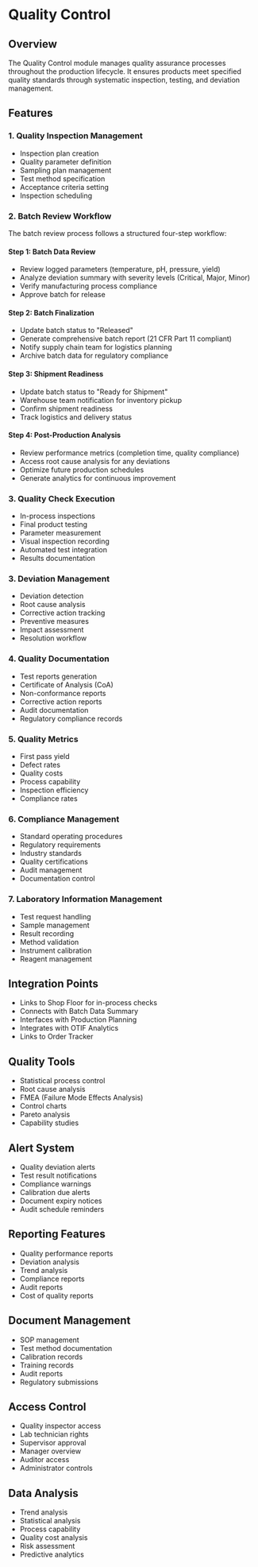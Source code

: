 # Quality Control

## Overview
The Quality Control module manages quality assurance processes throughout the production lifecycle. It ensures products meet specified quality standards through systematic inspection, testing, and deviation management.

## Features

### 1. Quality Inspection Management
- Inspection plan creation
- Quality parameter definition
- Sampling plan management
- Test method specification
- Acceptance criteria setting
- Inspection scheduling

### 2. Batch Review Workflow
The batch review process follows a structured four-step workflow:

#### Step 1: Batch Data Review
- Review logged parameters (temperature, pH, pressure, yield)
- Analyze deviation summary with severity levels (Critical, Major, Minor)
- Verify manufacturing process compliance
- Approve batch for release

#### Step 2: Batch Finalization
- Update batch status to "Released"
- Generate comprehensive batch report (21 CFR Part 11 compliant)
- Notify supply chain team for logistics planning
- Archive batch data for regulatory compliance

#### Step 3: Shipment Readiness
- Update batch status to "Ready for Shipment"
- Warehouse team notification for inventory pickup
- Confirm shipment readiness
- Track logistics and delivery status

#### Step 4: Post-Production Analysis
- Review performance metrics (completion time, quality compliance)
- Access root cause analysis for any deviations
- Optimize future production schedules
- Generate analytics for continuous improvement

### 3. Quality Check Execution
- In-process inspections
- Final product testing
- Parameter measurement
- Visual inspection recording
- Automated test integration
- Results documentation

### 3. Deviation Management
- Deviation detection
- Root cause analysis
- Corrective action tracking
- Preventive measures
- Impact assessment
- Resolution workflow

### 4. Quality Documentation
- Test reports generation
- Certificate of Analysis (CoA)
- Non-conformance reports
- Corrective action reports
- Audit documentation
- Regulatory compliance records

### 5. Quality Metrics
- First pass yield
- Defect rates
- Quality costs
- Process capability
- Inspection efficiency
- Compliance rates

### 6. Compliance Management
- Standard operating procedures
- Regulatory requirements
- Industry standards
- Quality certifications
- Audit management
- Documentation control

### 7. Laboratory Information Management
- Test request handling
- Sample management
- Result recording
- Method validation
- Instrument calibration
- Reagent management

## Integration Points
- Links to Shop Floor for in-process checks
- Connects with Batch Data Summary
- Interfaces with Production Planning
- Integrates with OTIF Analytics
- Links to Order Tracker

## Quality Tools
- Statistical process control
- Root cause analysis
- FMEA (Failure Mode Effects Analysis)
- Control charts
- Pareto analysis
- Capability studies

## Alert System
- Quality deviation alerts
- Test result notifications
- Compliance warnings
- Calibration due alerts
- Document expiry notices
- Audit schedule reminders

## Reporting Features
- Quality performance reports
- Deviation analysis
- Trend analysis
- Compliance reports
- Audit reports
- Cost of quality reports

## Document Management
- SOP management
- Test method documentation
- Calibration records
- Training records
- Audit reports
- Regulatory submissions

## Access Control
- Quality inspector access
- Lab technician rights
- Supervisor approval
- Manager overview
- Auditor access
- Administrator controls

## Data Analysis
- Trend analysis
- Statistical analysis
- Process capability
- Quality cost analysis
- Risk assessment
- Predictive analytics
